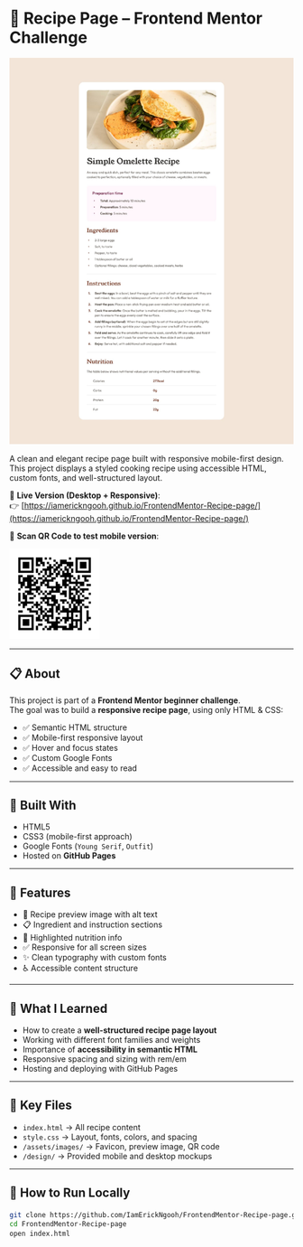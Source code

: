 # 🍳 Recipe Page – Frontend Mentor Challenge

<img src="./design/desktop-design.jpg" alt="Desktop preview" />

A clean and elegant recipe page built with responsive mobile-first design.  
This project displays a styled cooking recipe using accessible HTML, custom fonts, and well-structured layout.

🔗 **Live Version (Desktop + Responsive)**:  
👉 [https://iamerickngooh.github.io/FrontendMentor-Recipe-page/](https://iamerickngooh.github.io/FrontendMentor-Recipe-page/)

📱 **Scan QR Code to test mobile version**:

<img src="./assets/images/qrcode.png" alt="QR Code for mobile" width="160"/>

---

## 📋 About

This project is part of a **Frontend Mentor beginner challenge**.  
The goal was to build a **responsive recipe page**, using only HTML & CSS:

- ✅ Semantic HTML structure  
- ✅ Mobile-first responsive layout  
- ✅ Hover and focus states  
- ✅ Custom Google Fonts  
- ✅ Accessible and easy to read

---

## 🔧 Built With

- HTML5  
- CSS3 (mobile-first approach)  
- Google Fonts (`Young Serif`, `Outfit`)  
- Hosted on **GitHub Pages**

---

## 🎯 Features

- 🍳 Recipe preview image with alt text  
- 📋 Ingredient and instruction sections  
- 🎨 Highlighted nutrition info  
- ✅ Responsive for all screen sizes  
- ✨ Clean typography with custom fonts  
- ♿ Accessible content structure  

---

## 🧠 What I Learned

- How to create a **well-structured recipe page layout**  
- Working with different font families and weights  
- Importance of **accessibility in semantic HTML**  
- Responsive spacing and sizing with rem/em  
- Hosting and deploying with GitHub Pages

---

## 📁 Key Files

- `index.html` → All recipe content  
- `style.css` → Layout, fonts, colors, and spacing  
- `/assets/images/` → Favicon, preview image, QR code  
- `/design/` → Provided mobile and desktop mockups

---

## 🚀 How to Run Locally

```bash
git clone https://github.com/IamErickNgooh/FrontendMentor-Recipe-page.git
cd FrontendMentor-Recipe-page
open index.html
